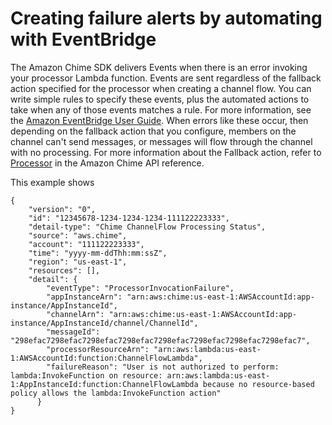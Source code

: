 # Creating failure alerts by automating with EventBridge<a name="event-brige-events"></a>

The Amazon Chime SDK delivers Events when there is an error invoking your processor Lambda function\. Events are sent regardless of the fallback action specified for the processor when creating a channel flow\. You can write simple rules to specify these events, plus the automated actions to take when any of those events matches a rule\. For more information, see the [Amazon EventBridge User Guide](https://docs.aws.amazon.com/eventbridge/latest/userguide/)\. When errors like these occur, then depending on the fallback action that you configure, members on the channel can't send messages, or messages will flow through the channel with no processing\. For more information about the Fallback action, refer to [Processor](https://docs.aws.amazon.com/chime/latest/APIReference/API_messaging-chime_Processor.html) in the Amazon Chime API reference\. 

This example shows 

```
{
    "version": "0",
    "id": "12345678-1234-1234-1234-111122223333",
    "detail-type": "Chime ChannelFlow Processing Status",
    "source": "aws.chime",
    "account": "111122223333",
    "time": "yyyy-mm-ddThh:mm:ssZ",
    "region": "us-east-1",
    "resources": [],
    "detail": {
        "eventType": "ProcessorInvocationFailure",
        "appInstanceArn": "arn:aws:chime:us-east-1:AWSAccountId:app-instance/AppInstanceId",
        "channelArn": "arn:aws:chime:us-east-1:AWSAccountId:app-instance/AppInstanceId/channel/ChannelId",
        "messageId": "298efac7298efac7298efac7298efac7298efac7298efac7298efac7298efac7",
        "processorResourceArn": "arn:aws:lambda:us-east-1:AWSAccountId:function:ChannelFlowLambda",
        "failureReason": "User is not authorized to perform: lambda:InvokeFunction on resource: arn:aws:lambda:us-east-1:AppInstanceId:function:ChannelFlowLambda because no resource-based policy allows the lambda:InvokeFunction action"
      }
}
```